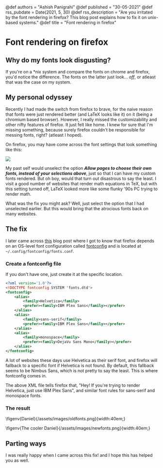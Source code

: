 @def authors = "Ashish Panigrahi"
@def published = "30-05-2021"
@def rss_pubdate = Date(2021, 5, 30)
@def rss_description = "Are you irritated by the font rendering in firefox? This blog post explains how to fix it on unix-based systems."
@def title = "Font rendering in firefox"

# Font rendering on firefox

## Why do my fonts look disgusting?

If you're on a \*nix system and compare the fonts on chrome and firefox, you'd notice the difference. The fonts on the latter just look... _off_, or atleast that was the case on my system.

## My personal odyssey

Recently I had made the switch from firefox to brave, for the naive reason that fonts were just rendered better (and LaTeX looks like it) on it (being a chromium based browser). However, I really missed the customizability and other nifty features of firefox. It just felt like home. I knew for sure that I'm missing something, because surely firefox couldn't be responsible for messing fonts, right? (atleast I hoped).

On firefox, you may have come across the font settings that look something like this:

![](/assets/images/firefox-font.png)

My past self would unselect the option _**Allow pages to choose their own fonts, instead of your selections above**_, just so that I can have my custom fonts rendered. But oh boy, would that turn out disastrous to say the least. I visit a good number of websites that render math equations in TeX, but with this setting turned off, LaTeX looked more like some flunky '90s PC trying to render math.

What was the fix you might ask? Well, just select the option that I had unselected earlier. But this would bring that the atrocious fonts back on many websites.

## The fix

I later came across [this](https://nolanlawson.com/2020/05/02/customizing-fonts-in-firefox-on-linux/) blog post where I got to know that firefox depends on an OS-level font configuration called [fontconfig](https://wiki.archlinux.org/title/Font_configuration) and is located at `~/.config/fontconfig/fonts.conf`.

### Create a fontconfig file

If you don't have one, just create it at the specific location.

```xml
<?xml version='1.0'?>
<!DOCTYPE fontconfig SYSTEM 'fonts.dtd'>
<fontconfig>
    <alias>
        <family>Helvetica</family>
        <prefer><family>IBM Plex Sans</family></prefer>
    </alias>
    <alias>
        <family>sans-serif</family>
        <prefer><family>IBM Plex Sans</family></prefer>
    </alias>
    <alias>
        <family>monospace</family>
        <prefer><family>DejaVu Sans Mono</family></prefer>
    </alias>
</fontconfig>
```

A lot of websites these days use Helvetica as their serif font, and firefox will fallback to a specific font if Helvetica is not found. By default, this fallback seems to be Nimbus Sans, which is not pretty to say the least. This is where fontconfig comes in.

The above XML file tells firefox that, "Hey! If you're trying to render Helvetica, just use IBM Plex Sans", and similar font rules for sans-serif and monospace fonts.

### The result

\figenv{Daniel}{/assets/images/oldfonts.png}{width:40em;}

\figenv{The cooler Daniel}{/assets/images/newfonts.png}{width:40em;}

## Parting ways

I was really happy when I came across this fix! and I hope this has helped you as well.
